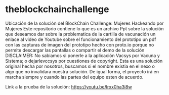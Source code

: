 # theblockchainchallenge
Ubicación de la solución del BlockChain Challenge: Mujeres Hackeando por Mujeres
Este repositorio contiene lo que es un archivo Ppt sobre la solución que deseamos dar sobre la problematica de la cartilla de vacunación
un enlace al video de Youtube sobre el funcionamiento del prototipo
un pdf con las capturas de imagen del prototipo hecho con proto.io porque no permite descargar las pantallas o compartir el demo de la solución
DISCLAIMER: No sabiamos si ponerle a la aplicación Vacsys por Vacuna y Sistema; o dejarlevccsys por cuestiones de copyright. Esta es una solución original hecha por nosotros, buscamos si el nombre existia en el nexo o algo que no invalidara nuestra solución. De igual forma, el proyecto irá en marcha siempre y cuando las partes del equipo esten de acuerdo. 

Link a la prueba de la solución: https://youtu.be/lrxx0ha3i8w

